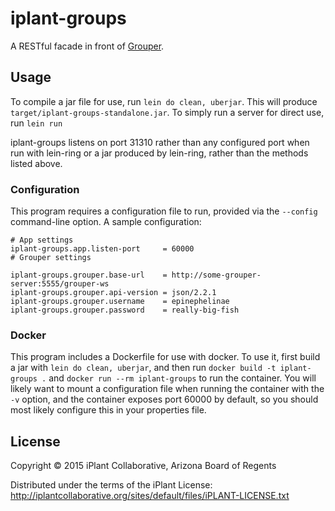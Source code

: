 # iplant-groups 

A RESTful facade in front of [Grouper](http://www.internet2.edu/products-services/trust-identity-middleware/grouper/).

## Usage

To compile a jar file for use, run `lein do clean, uberjar`. This will produce `target/iplant-groups-standalone.jar`. To simply run a server for direct use, run `lein run`

iplant-groups listens on port 31310 rather than any configured port when run with lein-ring or a jar produced by lein-ring, rather than the methods listed above.

### Configuration

This program requires a configuration file to run, provided via the `--config` command-line option. A sample configuration:

```properties
# App settings
iplant-groups.app.listen-port     = 60000
# Grouper settings

iplant-groups.grouper.base-url    = http://some-grouper-server:5555/grouper-ws
iplant-groups.grouper.api-version = json/2.2.1
iplant-groups.grouper.username    = epinephelinae
iplant-groups.grouper.password    = really-big-fish
```

### Docker

This program includes a Dockerfile for use with docker. To use it, first build a jar with `lein do clean, uberjar`, and then run `docker build -t iplant-groups .` and `docker run --rm iplant-groups` to run the container. You will likely want to mount a configuration file when running the container with the `-v` option, and the container exposes port 60000 by default, so you should most likely configure this in your properties file.

## License

Copyright © 2015 iPlant Collaborative, Arizona Board of Regents

Distributed under the terms of the iPlant License:
http://iplantcollaborative.org/sites/default/files/iPLANT-LICENSE.txt
